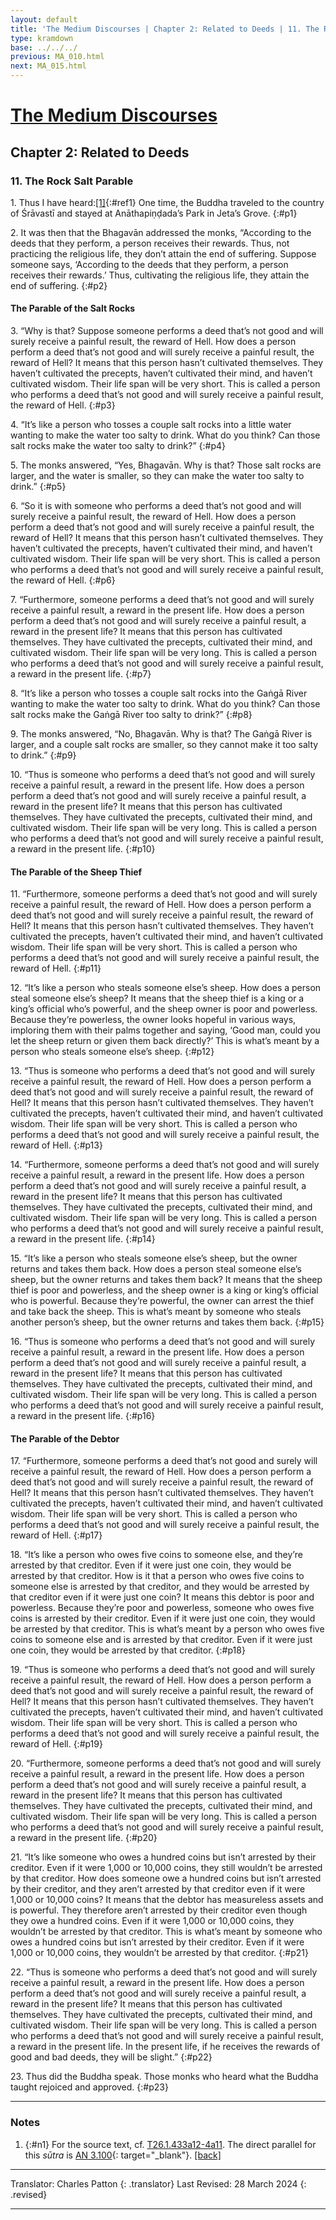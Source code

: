 ```yaml
---
layout: default
title: 'The Medium Discourses | Chapter 2: Related to Deeds | 11. The Rock Salt Parable'
type: kramdown
base: ../../../
previous: MA_010.html
next: MA_015.html
---
```


# [The Medium Discourses](index.html)
## Chapter 2: Related to Deeds
### 11. The Rock Salt Parable

1\. Thus I have heard:[\[1\]](#n1){:#ref1} One time, the Buddha traveled to the country of Śrāvastī and stayed at Anāthapiṇḍada’s Park in Jeta’s Grove.
{:#p1}

2\. It was then that the Bhagavān addressed the monks, “According to the deeds that they perform, a person receives their rewards. Thus, not practicing the religious life, they don’t attain the end of suffering. Suppose someone says, ‘According to the deeds that they perform, a person receives their rewards.’ Thus, cultivating the religious life, they attain the end of suffering.
{:#p2}

#### The Parable of the Salt Rocks

3\. “Why is that? Suppose someone performs a deed that’s not good and will surely receive a painful result, the reward of Hell. How does a person perform a deed that’s not good and will surely receive a painful result, the reward of Hell? It means that this person hasn’t cultivated themselves. They haven’t cultivated the precepts, haven’t cultivated their mind, and haven’t cultivated wisdom. Their life span will be very short. This is called a person who performs a deed that’s not good and will surely receive a painful result, the reward of Hell.
{:#p3}

4\. “It’s like a person who tosses a couple salt rocks into a little water wanting to make the water too salty to drink. What do you think? Can those salt rocks make the water too salty to drink?”
{:#p4}

5\. The monks answered, “Yes, Bhagavān. Why is that? Those salt rocks are larger, and the water is smaller, so they can make the water too salty to drink.”
{:#p5}

6\. “So it is with someone who performs a deed that’s not good and will surely receive a painful result, the reward of Hell. How does a person perform a deed that’s not good and will surely receive a painful result, the reward of Hell? It means that this person hasn’t cultivated themselves. They haven’t cultivated the precepts, haven’t cultivated their mind, and haven’t cultivated wisdom. Their life span will be very short. This is called a person who performs a deed that’s not good and will surely receive a painful result, the reward of Hell.
{:#p6}

7\. “Furthermore, someone performs a deed that’s not good and will surely receive a painful result, a reward in the present life. How does a person perform a deed that’s not good and will surely receive a painful result, a reward in the present life? It means that this person has cultivated themselves. They have cultivated the precepts, cultivated their mind, and cultivated wisdom. Their life span will be very long. This is called a person who performs a deed that’s not good and will surely receive a painful result, a reward in the present life.
{:#p7}

8\. “It’s like a person who tosses a couple salt rocks into the Gaṅgā River wanting to make the water too salty to drink. What do you think? Can those salt rocks make the Gaṅgā River too salty to drink?”
{:#p8}

9\. The monks answered, “No, Bhagavān. Why is that? The Gaṅgā River is larger, and a couple salt rocks are smaller, so they cannot make it too salty to drink.”
{:#p9}

10\. “Thus is someone who performs a deed that’s not good and will surely receive a painful result, a reward in the present life. How does a person perform a deed that’s not good and will surely receive a painful result, a reward in the present life? It means that this person has cultivated themselves. They have cultivated the precepts, cultivated their mind, and cultivated wisdom. Their life span will be very long. This is called a person who performs a deed that’s not good and will surely receive a painful result, a reward in the present life.
{:#p10}

#### The Parable of the Sheep Thief

11\. “Furthermore, someone performs a deed that’s not good and will surely receive a painful result, the reward of Hell. How does a person perform a deed that’s not good and will surely receive a painful result, the reward of Hell? It means that this person hasn’t cultivated themselves. They haven’t cultivated the precepts, haven’t cultivated their mind, and haven’t cultivated wisdom. Their life span will be very short. This is called a person who performs a deed that’s not good and will surely receive a painful result, the reward of Hell.
{:#p11}

12\. “It’s like a person who steals someone else’s sheep. How does a person steal someone else’s sheep? It means that the sheep thief is a king or a king’s official who’s powerful, and the sheep owner is poor and powerless. Because they’re powerless, the owner looks hopeful in various ways, imploring them with their palms together and saying, ‘Good man, could you let the sheep return or given them back directly?’ This is what’s meant by a person who steals someone else’s sheep.
{:#p12}

13\. “Thus is someone who performs a deed that’s not good and will surely receive a painful result, the reward of Hell. How does a person perform a deed that’s not good and will surely receive a painful result, the reward of Hell? It means that this person hasn’t cultivated themselves. They haven’t cultivated the precepts, haven’t cultivated their mind, and haven’t cultivated wisdom. Their life span will be very short. This is called a person who performs a deed that’s not good and will surely receive a painful result, the reward of Hell.
{:#p13}

14\. “Furthermore, someone performs a deed that’s not good and will surely receive a painful result, a reward in the present life. How does a person perform a deed that’s not good and will surely receive a painful result, a reward in the present life? It means that this person has cultivated themselves. They have cultivated the precepts, cultivated their mind, and cultivated wisdom. Their life span will be very long. This is called a person who performs a deed that’s not good and will surely receive a painful result, a reward in the present life.
{:#p14}

15\. “It’s like a person who steals someone else’s sheep, but the owner returns and takes them back. How does a person steal someone else’s sheep, but the owner returns and takes them back? It means that the sheep thief is poor and powerless, and the sheep owner is a king or king’s official who is powerful. Because they’re powerful, the owner can arrest the thief and take back the sheep. This is what’s meant by someone who steals another person’s sheep, but the owner returns and takes them back.
{:#p15}

16\. “Thus is someone who performs a deed that’s not good and will surely receive a painful result, a reward in the present life. How does a person perform a deed that’s not good and will surely receive a painful result, a reward in the present life? It means that this person has cultivated themselves. They have cultivated the precepts, cultivated their mind, and cultivated wisdom. Their life span will be very long. This is called a person who performs a deed that’s not good and will surely receive a painful result, a reward in the present life.
{:#p16}

#### The Parable of the Debtor

17\. “Furthermore, someone performs a deed that’s not good and surely will receive a painful result, the reward of Hell. How does a person perform a deed that’s not good and will surely receive a painful result, the reward of Hell? It means that this person hasn’t cultivated themselves. They haven’t cultivated the precepts, haven’t cultivated their mind, and haven’t cultivated wisdom. Their life span will be very short. This is called a person who performs a deed that’s not good and will surely receive a painful result, the reward of Hell.
{:#p17}

18\. “It’s like a person who owes five coins to someone else, and they’re arrested by that creditor. Even if it were just one coin, they would be arrested by that creditor. How is it that a person who owes five coins to someone else is arrested by that creditor, and they would be arrested by that creditor even if it were just one coin? It means this debtor is poor and powerless. Because they’re poor and powerless, someone who owes five coins is arrested by their creditor. Even if it were just one coin, they would be arrested by that creditor. This is what’s meant by a person who owes five coins to someone else and is arrested by that creditor. Even if it were just one coin, they would be arrested by that creditor.
{:#p18}

19\. “Thus is someone who performs a deed that’s not good and will surely receive a painful result, the reward of Hell. How does a person perform a deed that’s not good and will surely receive a painful result, the reward of Hell? It means that this person hasn’t cultivated themselves. They haven’t cultivated the precepts, haven’t cultivated their mind, and haven’t cultivated wisdom. Their life span will be very short. This is called a person who performs a deed that’s not good and will surely receive a painful result, the reward of Hell.
{:#p19}

20\. “Furthermore, someone performs a deed that’s not good and will surely receive a painful result, a reward in the present life. How does a person perform a deed that’s not good and will surely receive a painful result, a reward in the present life? It means that this person has cultivated themselves. They have cultivated the precepts, cultivated their mind, and cultivated wisdom. Their life span will be very long. This is called a person who performs a deed that’s not good and will surely receive a painful result, a reward in the present life.
{:#p20}

21\. “It’s like someone who owes a hundred coins but isn’t arrested by their creditor. Even if it were 1,000 or 10,000 coins, they still wouldn’t be arrested by that creditor. How does someone owe a hundred coins but isn’t arrested by their creditor, and they aren’t arrested by that creditor even if it were 1,000 or 10,000 coins? It means that the debtor has measureless assets and is powerful. They therefore aren’t arrested by their creditor even though they owe a hundred coins. Even if it were 1,000 or 10,000 coins, they wouldn’t be arrested by that creditor. This is what’s meant by someone who owes a hundred coins but isn’t arrested by their creditor. Even if it were 1,000 or 10,000 coins, they wouldn’t be arrested by that creditor.
{:#p21}

22\. “Thus is someone who performs a deed that’s not good and will surely receive a painful result, a reward in the present life. How does a person perform a deed that’s not good and will surely receive a painful result, a reward in the present life? It means that this person has cultivated themselves. They have cultivated the precepts, cultivated their mind, and cultivated wisdom. Their life span will be very long. This is called a person who performs a deed that’s not good and will surely receive a painful result, a reward in the present life. In the present life, if he receives the rewards of good and bad deeds, they will be slight.”
{:#p22}

23\. Thus did the Buddha speak. Those monks who heard what the Buddha taught rejoiced and approved.
{:#p23}

---

### Notes

1. {:#n1} For the source text, cf. <a href="https://cbetaonline.dila.edu.tw/zh/T01n0026_p0433a12" target="_blank">T26.1.433a12-4a11</a>. The direct parallel for this <em>sūtra</em> is [AN 3.100](https://suttacentral.net/an3.100){: target="_blank"}. [\[back\]](#ref1)

---

Translator: Charles Patton
{: .translator}
Last Revised: 28 March 2024
{: .revised}

---